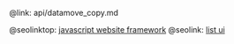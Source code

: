 @link: api/datamove_copy.md

@seolinktop: [javascript website framework](https://webix.com)
@seolink: [list ui](https://webix.com/widget/list/)